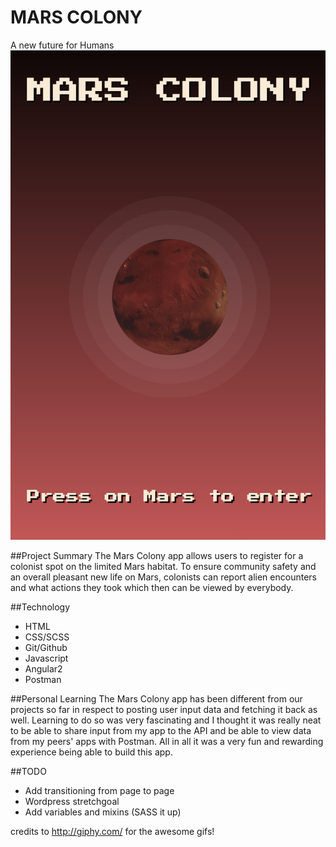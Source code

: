 # MARS COLONY

A new future for Humans
![mars screenshot](src/assets/images/mars_scrnshot.png)

##Project Summary
The Mars Colony app allows users to register for a colonist spot on the limited Mars habitat. To ensure community safety and an overall pleasant new life on Mars, colonists can report alien encounters and what actions they took which then can be viewed by everybody. 

##Technology 
 * HTML
 * CSS/SCSS
 * Git/Github
 * Javascript
 * Angular2
 * Postman

##Personal Learning
The Mars Colony app has been different from our projects so far in respect to posting user input data and fetching it back as well. Learning to do so was very fascinating and I thought it was really neat to be able to share input from my app to the API and be able to view data from my peers' apps with Postman. All in all it was a very fun and rewarding experience being able to build this app. 

##TODO
 * Add transitioning from page to page
 * Wordpress stretchgoal
 * Add variables and mixins (SASS it up)

 credits to http://giphy.com/ for the awesome gifs!